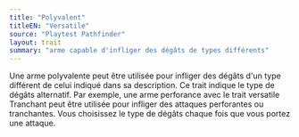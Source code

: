 ```yaml
---
title: "Polyvalent"
titleEN: "Versatile"
source: "Playtest Pathfinder"
layout: trait
summary: "arme capable d'infliger des dégâts de types différents"
---
```

Une arme polyvalente peut être utilisée pour infliger des dégâts d'un type différent de celui indiqué dans sa description. Ce trait indique le type de dégâts alternatif. Par exemple, une arme perforance avec le trait versatile Tranchant peut être utilisée pour infliger des attaques perforantes ou tranchantes. Vous choisissez le type de dégâts chaque fois que vous portez une attaque.
